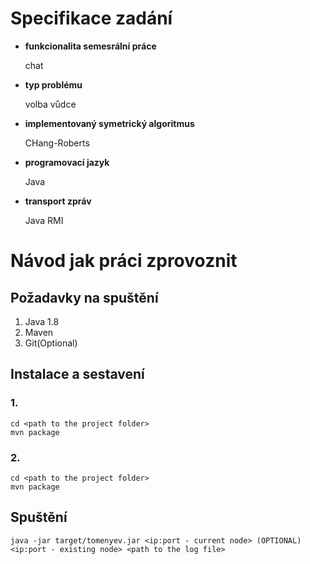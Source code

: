 # Specifikace zadání

* <b>funkcionalita semesrální práce</b>
  <p>chat</p>
* <b>typ problému</b>
  <p>volba vůdce</p>
* <b>implementovaný symetrický algoritmus</b>
  <p>CHang-Roberts</p>
* <b>programovací jazyk</b>
  <p>Java</p>
* <b>transport zpráv</b>
  <p>Java RMI</p>
  
# Návod jak práci zprovoznit
## Požadavky na spuštění
<ol>
  <li>Java 1.8</li>
  <li>Maven</li>
  <li>Git(Optional)</li>
</ol>

## Instalace a sestavení
### 1. 

    cd <path to the project folder>
    mvn package
    
### 2.

    cd <path to the project folder>
    mvn package
    
## Spuštění

    java -jar target/tomenyev.jar <ip:port - current node> (OPTIONAL)<ip:port - existing node> <path to the log file>
   

